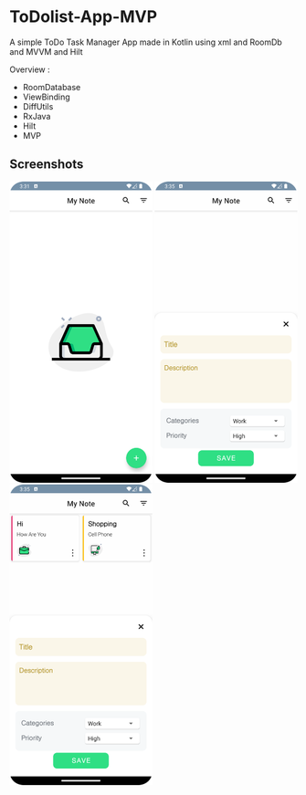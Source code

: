# ToDolist-App-MVP
A simple ToDo Task Manager App made in Kotlin using xml and RoomDb and MVVM and Hilt


Overview :
* RoomDatabase
* ViewBinding
* DiffUtils
* RxJava
* Hilt
* MVP

## Screenshots

<img src="images/todo1.png" width="250"/>  <img src="images/todo2.png" width="250"/>  <img src="images/todo3.png" width="250"/>
